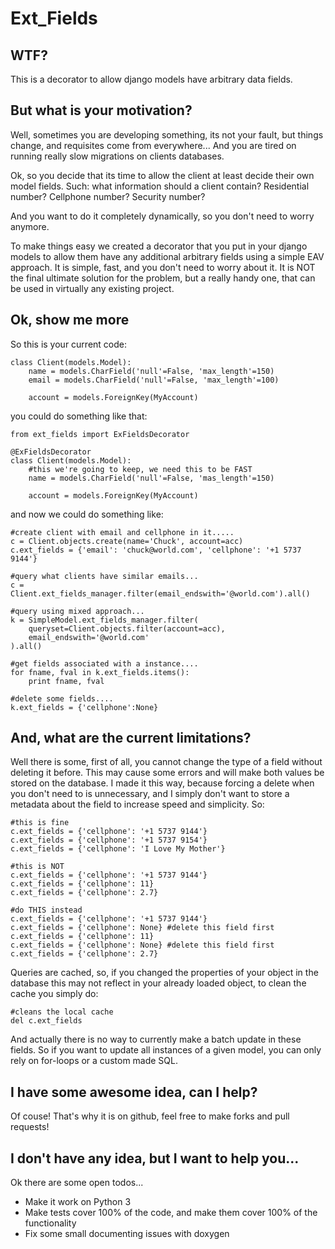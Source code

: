# Ext_Fields

## WTF?
This is a decorator to allow django models have arbitrary data fields.

## But what is your motivation?
Well, sometimes you are developing something, its not your fault, but things
change, and requisites come from everywhere... And you are tired on running really
slow migrations on clients databases.

Ok, so you decide that its time to allow the client at least decide their own
model fields. Such: what information should a client contain? Residential number?
Cellphone number? Security number?

And you want to do it completely dynamically, so you don't need to worry anymore.

To make things easy we created a decorator that you put in your django models
to allow them have any additional arbitrary fields using a simple EAV approach.
It is simple, fast, and you don't need to worry about it. It is NOT the final ultimate
solution for the problem, but a really handy one, that can be used in virtually
any existing project.

## Ok, show me more
So this is your current code:

    class Client(models.Model):
        name = models.CharField('null'=False, 'max_length'=150)
        email = models.CharField('null'=False, 'max_length'=100)

        account = models.ForeignKey(MyAccount)

you could do something like that:

    from ext_fields import ExFieldsDecorator

    @ExFieldsDecorator
    class Client(models.Model):
        #this we're going to keep, we need this to be FAST
        name = models.CharField('null'=False, 'mas_length'=150)

        account = models.ForeignKey(MyAccount)

and now we could do something like:

    #create client with email and cellphone in it.....
    c = Client.objects.create(name='Chuck', account=acc)
    c.ext_fields = {'email': 'chuck@world.com', 'cellphone': '+1 5737 9144'}

    #query what clients have similar emails...
    c = Client.ext_fields_manager.filter(email_endswith='@world.com').all()

    #query using mixed approach...
    k = SimpleModel.ext_fields_manager.filter(
        queryset=Client.objects.filter(account=acc),
        email_endswith='@world.com'
    ).all()

    #get fields associated with a instance....
    for fname, fval in k.ext_fields.items():
        print fname, fval

    #delete some fields....
    k.ext_fields = {'cellphone':None}

## And, what are the current limitations?

Well there is some, first of all, you cannot change the type of a field without
deleting it before. This may cause some errors and will make both values be stored
on the database. I made it this way, because forcing a delete when you don't need to
is unnecessary, and I simply don't want to store a metadata about the field to increase
speed and simplicity. So:

    #this is fine
    c.ext_fields = {'cellphone': '+1 5737 9144'}
    c.ext_fields = {'cellphone': '+1 5737 9154'}
    c.ext_fields = {'cellphone': 'I Love My Mother'}

    #this is NOT
    c.ext_fields = {'cellphone': '+1 5737 9144'}
    c.ext_fields = {'cellphone': 11}
    c.ext_fields = {'cellphone': 2.7}

    #do THIS instead
    c.ext_fields = {'cellphone': '+1 5737 9144'}
    c.ext_fields = {'cellphone': None} #delete this field first
    c.ext_fields = {'cellphone': 11}
    c.ext_fields = {'cellphone': None} #delete this field first
    c.ext_fields = {'cellphone': 2.7}

Queries are cached, so, if you changed the properties of your object in the
database this may not reflect in your already loaded object, to clean the cache
you simply do:

    #cleans the local cache
    del c.ext_fields

And actually there is no way to currently make a batch update in these fields. So
if you want to update all instances of a given model, you can only rely on for-loops
or a custom made SQL.

## I have some awesome idea, can I help?

Of couse! That's why it is on github, feel free to make forks and pull requests!

## I don't have any idea, but I want to help you...

Ok there are some open todos...
* Make it work on Python 3
* Make tests cover 100% of the code, and make them cover 100% of the functionality
* Fix some small documenting issues with doxygen
